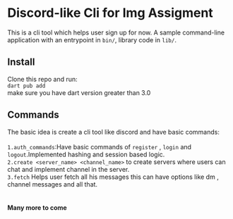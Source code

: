 # Discord-like Cli for Img Assigment
This is a cli tool which helps user sign up for now. 
A sample command-line application with an entrypoint in `bin/`, library code
in `lib/`.

## Install
Clone this repo and run:<br>
`dart pub add`<br>
make sure you have dart version greater than 3.0


## Commands
The basic idea is create a cli tool like discord and have  basic commands:<br><br>
`1.auth_commands`:Have basic commands of `register` , `login` and `logout`.Implemented hashing and session based logic.<br>
`2.create <server_name> <channel_name>` to create servers where users can chat and implement channel in the server.<br>
`3.fetch` Helps user fetch all his messages this can have options like dm , channel messages and all that.
<br><br>

#### Many more to come


